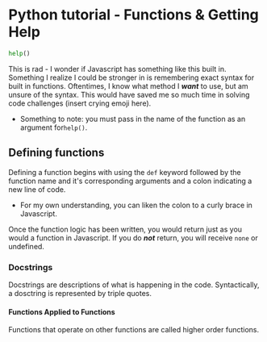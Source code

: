 # Python tutorial - Functions & Getting Help

```python
help()
```

This is rad - I wonder if Javascript has something like this built in. Something I realize I could be stronger in is remembering exact syntax for built in functions. Oftentimes, I know what method I ***want*** to use, but am unsure of the syntax. This would have saved me so much time in solving code challenges (insert crying emoji here).

- Something to note: you must pass in the name of the function as an argument for```help()```.

## Defining functions

Defining a function begins with using the ```def``` keyword followed by the function name and it's corresponding arguments and a colon indicating a new line of code. 

- For my own understanding, you can liken the colon to a curly brace in Javascript. 

Once the function logic has been written, you would return just as you would a function in Javascript. If you do ***not*** return, you will receive ```none``` or undefined.

### Docstrings

Docstrings are descriptions of what is happening in the code. Syntactically, a dosctring is represented by triple quotes.

#### Functions Applied to Functions

Functions that operate on other functions are called higher order functions.